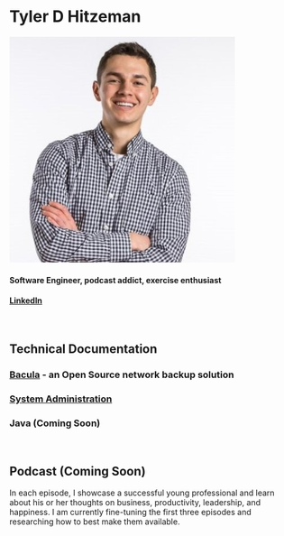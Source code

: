 # Tyler D Hitzeman
![Alt text](/images/headshot.jpg?raw=true "Me")

#### Software Engineer, podcast addict, exercise enthusiast
#### [LinkedIn](https://www.linkedin.com/in/tyler-hitzeman/)
&nbsp;
&nbsp;

## Technical Documentation
### [Bacula](https://github.com/tyler-hitzeman/bacula) - an Open Source network backup solution
### [System Administration](https://tyler-hitzeman.github.io/sysadmin/)
### Java (Coming Soon)
&nbsp;
&nbsp;

## Podcast (Coming Soon)
In each episode, I showcase a successful young professional and learn about his or her thoughts on business, productivity, leadership, and happiness. I am currently fine-tuning the first three episodes and researching how to best make them available. 
